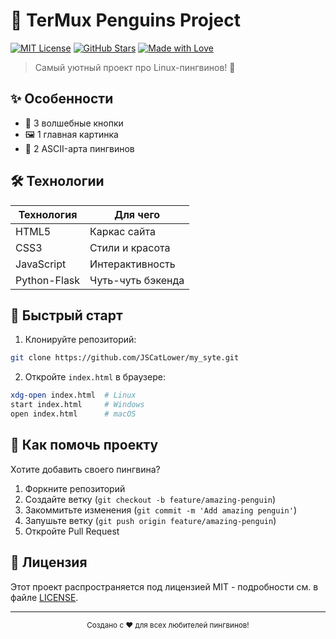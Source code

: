 # 🐧 TerMux Penguins Project

[![MIT License](https://img.shields.io/badge/License-MIT-blue.svg)](LICENSE)
[![GitHub Stars](https://img.shields.io/github/stars/JSCatLower/my_syte?style=social)](https://github.com/yourusername/terumux-penguins)
[![Made with Love](https://img.shields.io/badge/Made_with-❤️-ff69b4)](https://github.com/JSCatLower)

> Самый уютный проект про Linux-пингвинов! 🐧


## ✨ Особенности

- 🎯 3 волшебные кнопки
- 🖼️ 1 главная картинка
- 🎨 2 ASCII-арта пингвинов
## 🛠️ Технологии

| Технология | Для чего |
|------------|----------|
| HTML5      | Каркас сайта |
| CSS3       | Стили и красота |
| JavaScript | Интерактивность |
| Python-Flask| Чуть-чуть бэкенда|

## 🚀 Быстрый старт

1. Клонируйте репозиторий:
```bash
git clone https://github.com/JSCatLower/my_syte.git
```

2. Откройте `index.html` в браузере:
```bash
xdg-open index.html  # Linux
start index.html     # Windows
open index.html      # macOS
```

## 🤝 Как помочь проекту

Хотите добавить своего пингвина? 

1. Форкните репозиторий
2. Создайте ветку (`git checkout -b feature/amazing-penguin`)
3. Закоммитьте изменения (`git commit -m 'Add amazing penguin'`)
4. Запушьте ветку (`git push origin feature/amazing-penguin`)
5. Откройте Pull Request

## 📜 Лицензия

Этот проект распространяется под лицензией MIT - подробности см. в файле [LICENSE](LICENSE).

---

<div align="center">
  <sub>Создано с ❤️ для всех любителей пингвинов!</sub>
</div>
